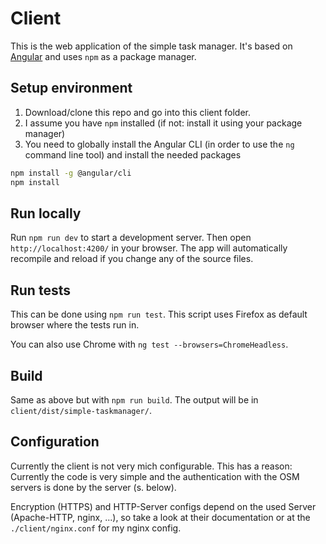 # Client

This is the web application of the simple task manager.
It's based on [Angular](https://angular.io) and uses `npm` as a package manager.

## Setup environment

1. Download/clone this repo and go into this client folder.
2. I assume you have `npm` installed (if not: install it using your package manager)
3. You need to globally install the Angular CLI (in order to use the `ng` command line tool) and install the needed packages

```bash
npm install -g @angular/cli
npm install
```

## Run locally

Run `npm run dev` to start a development server.
Then open `http://localhost:4200/` in your browser.
The app will automatically recompile and reload if you change any of the source files.

## Run tests

This can be done using `npm run test`.
This script uses Firefox as default browser where the tests run in.

You can also use Chrome with `ng test --browsers=ChromeHeadless`.

## Build

Same as above but with `npm run build`.
The output will be in `client/dist/simple-taskmanager/`.

## Configuration

Currently the client is not very mich configurable.
This has a reason: Currently the code is very simple and the authentication with the OSM servers is done by the server (s. below).

Encryption (HTTPS) and HTTP-Server configs depend on the used Server (Apache-HTTP, nginx, ...), so take a look at their documentation or at the `./client/nginx.conf` for my nginx config.
